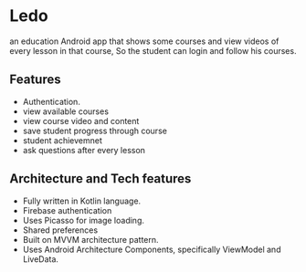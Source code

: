 # Ledo
an education Android app that shows some courses and view videos of every lesson in that course, So the student can login and follow his courses.

## Features
- Authentication.
- view available courses
- view course video and content
- save student progress through course
- student achievemnet
- ask questions after every lesson


## Architecture and Tech features
- Fully written in Kotlin language.
- Firebase authentication
- Uses Picasso for image loading.
- Shared preferences
- Built on MVVM architecture pattern.
- Uses Android Architecture Components, specifically ViewModel and LiveData.
